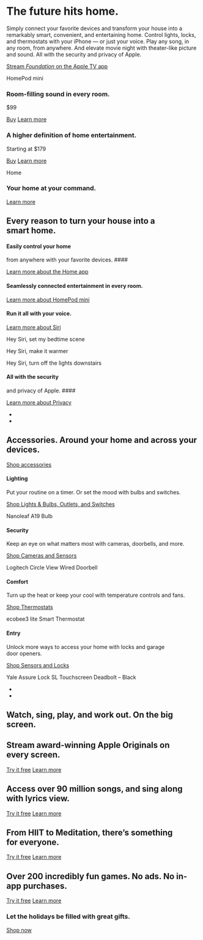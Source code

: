 The future hits home.
==========

Simply connect your favorite devices and transform your house into a remarkably smart, convenient, and entertaining home. Control lights, locks, and thermostats with your iPhone — or just your voice. Play any song, in any room, from anywhere. And elevate movie night with theater-like picture and sound. All with the security and privacy of Apple.

[Stream *Foundation* on the Apple TV app](https://tv.apple.com/us/show/foundation/umc.cmc.5983fipzqbicvrve6jdfep4x3)

HomePod mini

### Room-filling sound in every room. ###

$99

[Buy](https://www.apple.com/us/shop/goto/buy_homepod/homepod_mini) [Learn more](https://www.apple.com/homepod-mini/)

### A higher definition of home entertainment. ###

Starting at $179

[Buy](https://www.apple.com/us/shop/goto/buy_tv/apple_tv_4k) [Learn more](https://www.apple.com/apple-tv-4k/)

Home

### Your home at your command. ###

[Learn more](https://www.apple.com/ios/home/)

Every reason to turn your house into a smart home.
----------

#### Easily control your home
 from anywhere with your
 favorite devices. ####

[Learn more about the Home app](https://www.apple.com/ios/home/)

#### Seamlessly connected entertainment in every room. ####

[Learn more about HomePod mini](https://www.apple.com/homepod-mini/)

#### Run it all with your voice. ####

[Learn more about Siri](https://www.apple.com/siri/)

Hey Siri, set
 my bedtime
 scene

Hey Siri, make it warmer

Hey Siri, turn
off the lights downstairs

#### All with the security
 and privacy of Apple. ####

[Learn more about Privacy](https://www.apple.com/privacy/)

*
*

Accessories. Around your home and across your devices.
----------

[Shop accessories](https://www.apple.com/us/shop/goto/accessories/homekit)

#### Lighting ####

Put your routine on a timer. Or set the mood with bulbs and switches.

[Shop Lights & Bulbs, Outlets, and Switches](https://www.apple.com/us/shop/goto/accessories/homekit?page=1&f=homeoutlet-homeswitch-lighting&fh=482b%2B460d%2B49f4%2B49f5)

Nanoleaf A19 Bulb

#### Security ####

Keep an eye on what matters most with cameras, doorbells, and more.

[Shop Cameras and Sensors](https://www.apple.com/us/shop/goto/accessories/homekit?page=1&f=securitycam-sensor&fh=482b%2B463e%2B463d)

Logitech Circle View Wired Doorbell

#### Comfort ####

Turn up the heat or keep your cool with temperature controls and fans.

[Shop Thermostats](https://www.apple.com/us/shop/goto/accessories/homekit?page=1&f=thermostat&fh=482b%2B465a)

ecobee3 lite Smart Thermostat

#### Entry ####

Unlock more ways to access your home with locks and garage door openers.

[Shop Sensors and Locks](https://www.apple.com/us/shop/goto/accessories/homekit?page=1&f=accesssecurity-sensor&fh=482b%2B45ae%2B463e)

Yale Assure Lock SL Touchscreen Deadbolt – Black

*
*

Watch, sing, play,
and work out.
 On the big screen.
----------

Stream award-winning Apple Originals on every screen.
----------

[Try it free](https://tv.apple.com/?itscg=10000&itsct=pod-services-tv-apl-tvhm-21_1019) [Learn more](https://www.apple.com/apple-tv-plus/)

Access over 90 million songs, and sing along with lyrics view.
----------

[Try it free](https://music.apple.com/?itscg=10000&itsct=pod-services-music-apl-tvhm-21_1019) [Learn more](https://www.apple.com/apple-music/)

From HIIT to Meditation, there’s something for everyone.
----------

[Try it free](https://fitness.apple.com/us/subscribe?itscg=10000&itsct=pod-services-fitness-apl-tvhm-21_1019) [Learn more](https://www.apple.com/apple-fitness-plus/)

Over 200 incredibly fun games. No ads. No in-app purchases.
----------

[Try it free](https://apps.apple.com/arcade?itscg=10000&itsct=pod-services-arcade-apl-tvhm-21_1019) [Learn more](https://www.apple.com/apple-arcade/)

###  Let the holidays be filled with great gifts.  ###

[Shop now](https://www.apple.com/us/shop/goto/gifts)
